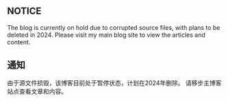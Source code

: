 ## NOTICE
The blog is currently on hold due to corrupted source files, with plans to be deleted in 2024.
Please visit my main blog site to view the articles and content.

## 通知
由于源文件损毁，该博客目前处于暂停状态，计划在2024年删除。
请移步主博客站点查看文章和内容。
